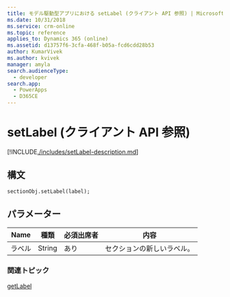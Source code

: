```yaml
---
title: モデル駆動型アプリにおける setLabel (クライアント API 参照) | MicrosoftDocs
ms.date: 10/31/2018
ms.service: crm-online
ms.topic: reference
applies_to: Dynamics 365 (online)
ms.assetid: d13757f6-3cfa-468f-b05a-fcd6cdd28b53
author: KumarVivek
ms.author: kvivek
manager: amyla
search.audienceType:
  - developer
search.app:
  - PowerApps
  - D365CE
---
```

# <a name="setlabel-client-api-reference"></a>setLabel (クライアント API 参照)



[!INCLUDE[./includes/setLabel-description.md](./includes/setLabel-description.md)]

## <a name="syntax"></a>構文

`sectionObj.setLabel(label);`

## <a name="parameter"></a>パラメーター

|Name|種類​​|必須出席者|内容|
|--|--|--|--|
|ラベル|String|あり|セクションの新しいラベル。|

### <a name="related-topics"></a>関連トピック

[getLabel](getLabel.md)